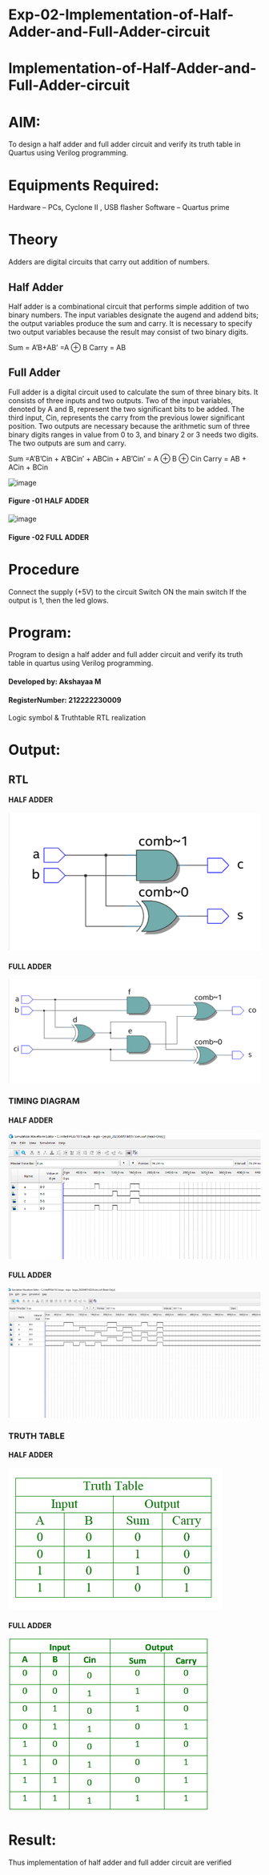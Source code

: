 # Exp-02-Implementation-of-Half-Adder-and-Full-Adder-circuit

# Implementation-of-Half-Adder-and-Full-Adder-circuit
# AIM:
To design a half adder and full adder circuit and verify its truth table in Quartus using Verilog programming.

# Equipments Required:
Hardware – PCs, Cyclone II , USB flasher
Software – Quartus prime
# Theory
Adders are digital circuits that carry out addition of numbers.

## Half Adder
Half adder is a combinational circuit that performs simple addition of two binary numbers. The input variables designate the augend and addend bits; the output variables produce the sum and carry. It is necessary to specify two output variables because the result may consist of two binary digits.

Sum = A’B+AB’ =A ⊕ B Carry = AB

## Full Adder
Full adder is a digital circuit used to calculate the sum of three binary bits. It consists of three inputs and two outputs. Two of the input variables, denoted by A and B, represent the two significant bits to be added. The third input, Cin, represents the carry from the previous lower significant position. Two outputs are necessary because the arithmetic sum of three binary digits ranges in value from 0 to 3, and binary 2 or 3 needs two digits. The two outputs are sum and carry.

Sum =A’B’Cin + A’BCin’ + ABCin + AB’Cin’ = A ⊕ B ⊕ Cin Carry = AB + ACin + BCin

 ![image](https://user-images.githubusercontent.com/36288975/163552156-a13e5a56-c638-4110-97d9-8896907c8d25.png)

#### Figure -01 HALF ADDER 


![image](https://user-images.githubusercontent.com/36288975/163552057-b3547877-6d07-45b4-b7e0-bcfebfad9e1d.png)

#### Figure -02 FULL ADDER 

# Procedure

Connect the supply (+5V) to the circuit
Switch ON the main switch
If the output is 1, then the led glows.
# Program:
Program to design a half adder and full adder circuit and verify its truth table in quartus using Verilog programming.
#### Developed by: Akshayaa M 
#### RegisterNumber: 212222230009

Logic symbol & Truthtable
RTL realization

# Output:
## RTL
#### HALF ADDER
![exp-02-implementation-of-half-adder-and-full-adder-circuit-](half%20adder%20lg.PNG)
#### FULL ADDER
![exp-02-implementation-of-half-adder-and-full-adder-circuit-](full%20adder%20lg.PNG)
### TIMING DIAGRAM
#### HALF ADDER
![exp-02-implementation-of-half-adder-and-full-adder-circuit-](half%20adder.PNG)
#### FULL ADDER
![exp-02-implementation-of-half-adder-and-full-adder-circuit-](full%20adder.PNG)

### TRUTH TABLE 
#### HALF ADDER
![exp-02-implementation-of-half-adder-and-full-adder-circuit-](hf.png)
#### FULL ADDER
![exp-02-implementation-of-half-adder-and-full-adder-circuit-](fa.png)

# Result:
Thus implementation of half adder and full adder circuit are verified

